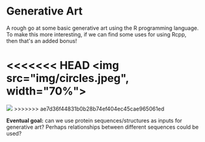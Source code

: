 # Generative Art

A rough go at some basic generative art using the R programming language. To make this more interesting, if we can find some uses for using Rcpp, then that's an added bonus!

<<<<<<< HEAD
<img src="img/circles.jpeg", width="70%">
=======
<img src="img/Rplot07.png" width="70%">
>>>>>>> ae7d36f44831b0b28b74ef404ec45cae965061ed

**Eventual goal:** can we use protein sequences/structures as inputs for generative art? Perhaps relationships between different sequences could be used?
